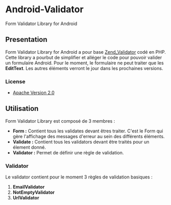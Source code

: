 Android-Validator
=================

Form Validator Library for Android

Presentation
------------

Form Validator Library for Android a pour base [Zend_Validator](http://framework.zend.com/manual/1.12/en/zend.validate.introduction.html, "Title") codé en PHP. Cette library a pourbut de simplifier et alléger le code pour pouvoir valider un formulaire Android. Pour le moment, le formulaire ne peut traiter que les **EditText**. Les autres éléments verront le jour dans les prochaines versions.

### License

* [Apache Version 2.0](http://www.apache.org/licenses/LICENSE-2.0.html)

Utilisation
-----------

Form Validator Library est composé de 3 membres : 
-   **Form :** Contient tous les validates devant êtres traiter. C'est le Form qui gère l'affichage des messages d'erreur au sein des différents éléments.
-   **Validate :** Contient tous les validators devant être traités pour un élement donné.
-   **Validator :** Permet de définir une règle de validation.

### Validator

Le validator contient pour le moment 3 règles de validation basiques :
1.   **EmailValidator**
2.   **NotEmptyValidator**
3.   **UrlValidator**